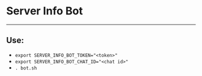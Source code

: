 # Server Info Bot

---

## Use:

- `export SERVER_INFO_BOT_TOKEN="<token>"`
- `export SERVER_INFO_BOT_CHAT_ID="<chat id>"`
- `. bot.sh`